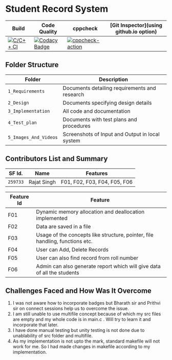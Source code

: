 # Student Record System

Build | Code Quality | cppcheck | [Git Inspector](using github.io option)
------|----------|-------|--------------
|[![C/C++ CI](https://github.com/thesingh07/259733-Mini-Project/actions/workflows/c-build.yml/badge.svg)](https://github.com/thesingh07/259733-Mini-Project/actions/workflows/c-build.yml)| [![Codacy Badge](https://app.codacy.com/project/badge/Grade/332f1b796513452ebbd3c6b9e7c9567d)](https://www.codacy.com/gh/thesingh07/259733-Mini-Project/dashboard?utm_source=github.com&amp;utm_medium=referral&amp;utm_content=thesingh07/259733-Mini-Project&amp;utm_campaign=Badge_Grade) |[![cppcheck-action](https://github.com/thesingh07/259733-Mini-Project/actions/workflows/cppcheck.yml/badge.svg)](https://github.com/thesingh07/259733-Mini-Project/actions/workflows/cppcheck.yml)|


## Folder Structure
Folder             | Description
-------------------| -----------------------------------------
`1_Requirements`   | Documents detailing requirements and research
`2_Design`         | Documents specifying design details
`3_Implementation` | All code and documentation
`4_Test_plan`      | Documents with test plans and procedures
`5_Images_And_Videos`      | Screenshots of Input and Output in local system

## Contributors List and Summary

SF Id. |  Name   |    Features    | 
-------|---------|----------------|
`259733` | Rajat Singh  | F01, F02, F03, F04, F05, F06 |     
   
| Feature Id | Feature |
| -----------|---------|
|F01| Dynamic memory allocation and deallocation implemented  |
|F02| Data are saved in a file |
|F03| Usage of the concepts like structure, pointer, file handling, functions etc. |
|F04| User can Add, Delete Records |
|F05| User can also find record from roll number|
|F06| Admin can also generate report which will give data of all the students|

## Challenges Faced and How Was It Overcome

1. I was not aware how to incorporate badges but Bharath sir and Prithvi sir on connect sessions help us to overcome the issue.
2. I am still unable to use multifile concept because of which my src files are empty and my whole code is in main.c . Will try to learn it and incorporate that later.
3. I have done manual testing but unity testing is not done due to unablability of src folder and multifile.
4. As my implementation is not upto the mark, standard makefile will not work for me. So I had made changes in makefile according to my implementation.
